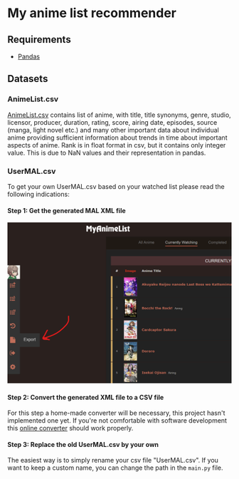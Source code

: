 # My anime list recommender
## Requirements
- [Pandas](https://pypi.org/project/pandas/)

## Datasets
### AnimeList.csv
[AnimeList.csv](https://www.kaggle.com/datasets/azathoth42/myanimelist?resource=download&select=AnimeList.csv) contains
list of anime, with title, title synonyms, genre, studio, licensor, producer, duration, rating, 
score, airing date, episodes, source (manga, light novel etc.) and many other important data about individual anime 
providing sufficient information about trends in time about important aspects of anime. Rank is in float format in csv, 
but it contains only integer value. This is due to NaN values and their representation in pandas.

### UserMAL.csv
To get your own UserMAL.csv based on your watched list please read the following indications:
#### Step 1: Get the generated MAL XML file
<img width="512" alt="image" src="ressources/img.png">

#### Step 2: Convert the generated XML file to a CSV file
For this step a home-made converter will be necessary, this project hasn't implemented one yet. If you're not
comfortable with software development this [online converter](https://www.convertcsv.com/xml-to-csv.htm) 
should work properly.

#### Step 3: Replace the old UserMAL.csv by your own
The easiest way is to simply rename your csv file "UserMAL.csv". If you want to keep a custom name, you can change the
path in the `main.py` file.
